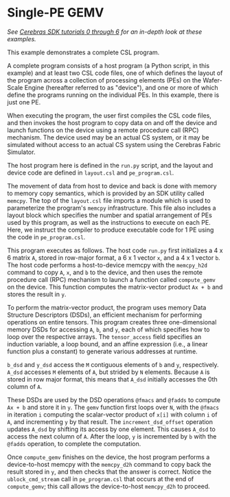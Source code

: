 # Single-PE GEMV

*See [Cerebras SDK tutorials 0 through 6](https://sdk.cerebras.net/csl/tutorials/)
for an in-depth look at these examples.*

This example demonstrates a complete CSL program.

A complete program consists of a host program (a Python script, in this example)
and at least two CSL code files, one of which defines the layout of the program
across a collection of processing elements (PEs) on the Wafer-Scale Engine
(hereafter referred to as "device"), and one or more of which define the
programs running on the individual PEs. In this example, there is just one PE.

When executing the program, the user first compiles the CSL code files, and
then invokes the host program to copy data on and off the device and launch
functions on the device using a remote procedure call (RPC) mechanism. The
device used may be an actual CS system, or it may be simulated without access
to an actual CS system using the Cerebras Fabric Simulator.

The host program here is defined in the `run.py` script, and the layout and
device code are defined in `layout.csl` and `pe_program.csl`.

The movement of data from host to device and back is done with memory to memory
copy semantics, which is provided by an SDK utility called `memcpy`. The top
of the `layout.csl` file imports a module which is used to parameterize the
program's `memcpy` infrastructure. This file also includes a layout block
which specifies the number and spatial arrangement of PEs used by this program,
as well as the instructions to execute on each PE. Here, we instruct the
compiler to produce executable code for 1 PE using the code in
`pe_program.csl`.

This program executes as follows. The host code `run.py` first initializes a
4 x 6 matrix `A`, stored in row-major format, a 6 x 1 vector `x`, and a
4 x 1 vector `b`. The host code performs a host-to-device memcpy with the
`memcpy_h2d` command to copy `A`, `x`, and `b` to the device, and then
 uses the remote procedure call (RPC) mechanism to launch a function called
`compute_gemv` on the device. This function computes the matrix-vector
product `Ax + b` and stores the result in `y`.

To perform the matrix-vector product, the program uses memory Data Structure
Descriptors (DSDs), an efficient mechanism for performing operations on entire
tensors. This program creates three one-dimensional memory DSDs for accessing
`A`, `b`, and `y`, each of which specifies how to loop over the respective
arrays. The `tensor_access` field specifies an induction variable, a loop
bound, and an affine expression (i.e., a linear function plus a constant) to
generate various addresses at runtime.

`b_dsd` and `y_dsd` access the `M` contiguous elements of `b` and `y`,
respectively. `A_dsd` accesses `M` elements of `A`, but strided by `N`
elements. Because `A` is stored in row major format, this means that `A_dsd`
initially accesses the 0th column of `A`.

These DSDs are used by the DSD operations `@fmacs` and `@fadds` to compute
`Ax + b` and store it in `y`. The `gemv` function first loops over `N`,
with the `@fmacs` in iteration `i` computing the scalar-vector product of
`x[i]` with column `i` of `A`, and incrementing `y` by that result.
The `increment_dsd_offset` operation updates `A_dsd` by shifting its access
by one element. This causes `A_dsd` to access the next column of `A`. After
the loop, `y` is incremented by `b` with the `@fadds` operation, to
complete the computation.

Once `compute_gemv` finishes on the device, the host program performs a
device-to-host memcpy with the `memcpy_d2h` command to copy back the result
stored in `y`, and then checks that the answer is correct. Notice the
`ublock_cmd_stream` call in `pe_program.csl` that occurs at the end of
`compute_gemv`; this call allows the device-to-host `memcpy_d2h` to proceed.
